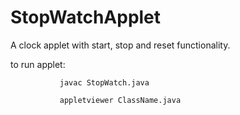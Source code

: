 # StopWatchApplet

A clock applet with start, stop and reset functionality.

to run applet: 
               
               javac StopWatch.java

               appletviewer ClassName.java

